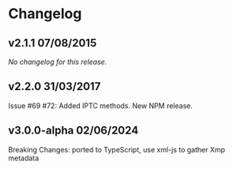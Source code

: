 # Changelog

## v2.1.1 07/08/2015

*No changelog for this release.*

## v2.2.0 31/03/2017

Issue #69 #72: Added IPTC methods. New NPM release.

## v3.0.0-alpha 02/06/2024

Breaking Changes: ported to TypeScript, use xml-js to gather Xmp metadata